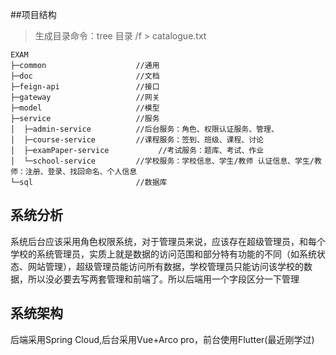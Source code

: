 ##项目结构
>生成目录命令：tree 目录 /f > catalogue.txt
``` text
EXAM
├─common                    //通用
├─doc                       //文档
├─feign-api                 //接口
├─gateway                   //网关
├─model                     //模型
├─service                   //服务
│  ├─admin-service          //后台服务：角色、权限认证服务、管理、
│  ├─course-service         //课程服务：签到、班级、课程、讨论
│  ├─examPaper-service           //考试服务：题库、考试、作业
│  └─school-service         //学校服务：学校信息、学生/教师 认证信息、学生/教师：注册、登录、找回命名、个人信息
└─sql                       //数据库
```
## 系统分析
系统后台应该采用角色权限系统，对于管理员来说，应该存在超级管理员，和每个学校的系统管理员，实质上就是数据的访问范围和部分特有功能的不同（如系统状态、网站管理），超级管理员能访问所有数据，学校管理员只能访问该学校的数据，所以没必要去写两套管理和前端了。所以后端用一个字段区分一下管理

## 系统架构

后端采用Spring Cloud,后台采用Vue+Arco pro，前台使用Flutter(最近刚学过)